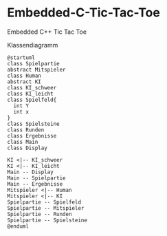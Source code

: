 # Embedded-C-Tic-Tac-Toe
Embedded C++ Tic Tac Toe


Klassendiagramm
```plantuml
@startuml
class Spielpartie
abstract Mitspieler
class Human
abstract KI
class KI_schweer
class KI_leicht
class Spielfeld{
  int Y
  int x
}
class Spielsteine
class Runden
class Ergebnisse
class Main
class Display

KI <|-- KI_schweer
KI <|-- KI_leicht
Main -- Display
Main -- Spielpartie 
Main -- Ergebnisse
Mitspieler <|-- Human
Mitspieler <|-- KI
Spielpartie -- Spielfeld
Spielpartie -- Mitspieler
Spielpartie -- Runden
Spielpartie -- Spielsteine
@enduml
```
